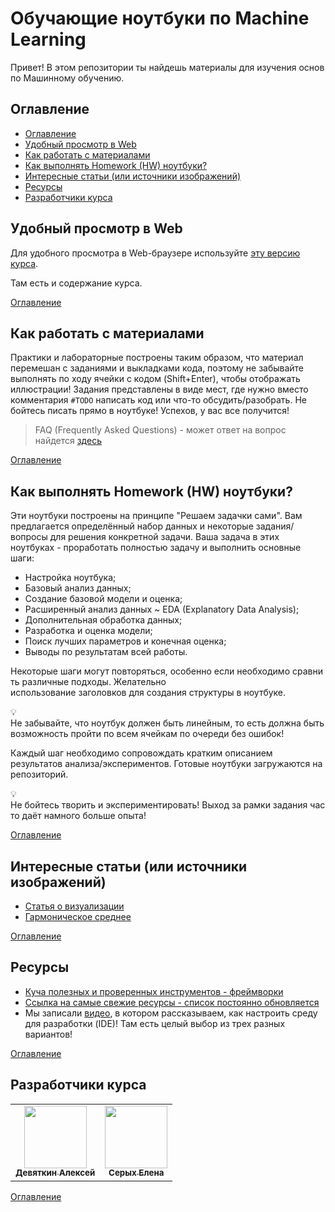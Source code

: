 # Обучающие ноутбуки по Machine Learning

Привет! В этом репозитории ты найдешь материалы для изучения основ по Машинному обучению.

## Оглавление

- [Оглавление](#оглавление)
- [Удобный просмотр в Web](#удобный-просмотр-в-web)
- [Как работать с материалами](#как-работать-с-материалами)
- [Как выполнять Homework (HW) ноутбуки?](#как-выполнять-homework-hw-ноутбуки)
- [Интересные статьи (или источники изображений)](#интересные-статьи-или-источники-изображений)
- [Ресурсы](#ресурсы)
- [Разработчики курса](#разработчики-курса)

## Удобный просмотр в Web

Для удобного просмотра в Web-браузере используйте [эту версию курса](https://nbviewer.org/github/AleksDevEdu/ml_edu/blob/master/index.ipynb).

Там есть и содержание курса.

[Оглавление](#Оглавление)

## Как работать с материалами

Практики и лабораторные построены таким образом, что материал перемешан с заданиями и выкладками кода, поэтому не забывайте выполнять по ходу ячейки с кодом (Shift+Enter), чтобы отображать иллюстрации! Задания представлены в виде мест, где нужно вместо комментария `#TODO` написать код или что-то обсудить/разобрать. Не бойтесь писать прямо в ноутбуке! Успехов, у вас все получится!

> FAQ (Frequently Asked Questions) - может ответ на вопрос найдется [здесь](FAQ.md)

[Оглавление](#Оглавление)

## Как выполнять Homework (HW) ноутбуки?

Эти ноутбуки построены на принципе "Решаем задачки сами". Вам предлагается определённый набор данных и некоторые задания/вопросы для решения конкретной задачи. Ваша задача в этих ноутбуках - проработать полностью задачу и выполнить основные шаги:

- Настройка ноутбука;
- Базовый анализ данных;
- Создание базовой модели и оценка;
- Расширенный анализ данных ~ EDA (Explanatory Data Analysis);
- Дополнительная обработка данных;
- Разработка и оценка модели;
- Поиск лучших параметров и конечная оценка;
- Выводы по результатам всей работы.

Некоторые шаги могут повторяться, особенно если необходимо сравнить различные подходы. Желательно использование заголовков для создания структуры в ноутбуке.

💡 Не забывайте, что ноутбук должен быть линейным, то есть должна быть возможность пройти по всем ячейкам по очереди без ошибок!

Каждый шаг необходимо сопровождать кратким описанием результатов анализа/экспериментов. Готовые ноутбуки загружаются на репозиторий.

💡 Не бойтесь творить и экспериментировать! Выход за рамки задания часто даёт намного больше опыта!

[Оглавление](#Оглавление)

## Интересные статьи (или источники изображений)

- [Статья о визуализации](https://chernobrovov.ru/articles/kak-naglyadno-pokazat-data-science-vizualizaciya-bolshih-dannyh.html)
- [Гармоническое среднее](https://newbedev.com/why-is-the-f-measure-a-harmonic-mean-and-not-an-arithmetic-mean-of-the-precision-and-recall-measures)

[Оглавление](#Оглавление)

## Ресурсы

- [Куча полезных и проверенных инструментов - фреймворки](https://lavish-podium-945.notion.site/eaaf439ae5cf489f975665507f88102e)
- [Ссылка на самые свежие ресурсы - список постоянно обновляется](https://lavish-podium-945.notion.site/61d514fcc0d54c66b5a014ba7db07218)
- Мы записали [видео](https://youtu.be/xUnrbJQKp7g), в котором рассказываем, как настроить среду для разработки (IDE)! Там есть целый выбор из трех разных вариантов!

[Оглавление](#Оглавление)

## Разработчики курса

<table>
  <tr>
    <td align="center">
      <a href="https://github.com/KaiL4eK">
        <img src="https://avatars.githubusercontent.com/u/13577066?v=4?size=100" width="100px;" alt="" /> <br />
        <sub><b>Девяткин Алексей</b></sub>
      </a>
    </td>
    <td align="center">
      <a href="https://github.com/serykhelena">
        <img src="https://avatars.githubusercontent.com/u/26322075?v=4?size=100" width="100px;" alt="" /> <br />
        <sub><b>Серых Елена</b></sub>
      </a>
    </td>
  </tr>
</table>

[Оглавление](#Оглавление)
